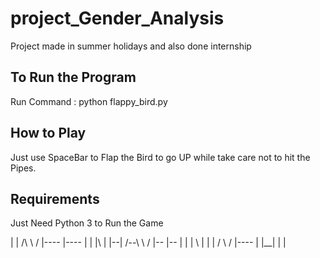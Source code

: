 # project_Gender_Analysis
Project made in summer holidays and also done internship

## To Run the Program
Run Command : python flappy_bird.py

## How to Play
Just use SpaceBar to Flap the Bird to go UP while take care not to hit the Pipes.

## Requirements 
Just Need Python 3 to Run the Game



|  |   /\  \    / |----      |---- |  | |\  |
|--|  /--\  \  /  |--        |--   |  | | \ |
|  | /    \  \/   |----      |     |__| |  \|
